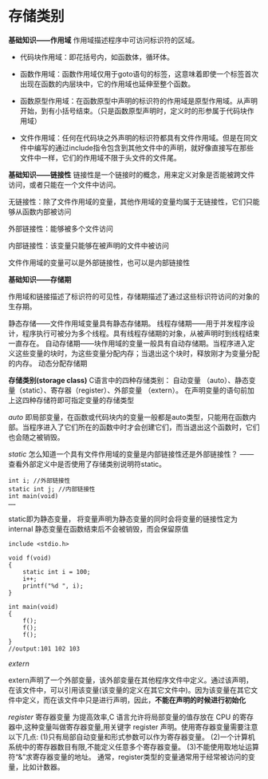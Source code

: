 # 存储类别
**基础知识——作用域**
作用域描述程序中可访问标识符的区域。

* 代码块作用域：即花括号内，如函数体，循环体。

* 函数作用域：函数作用域仅用于goto语句的标签，这意味着即使一个标签首次出现在函数的内层块中，它的作用域也延伸至整个函数。

* 函数原型作用域：在函数原型中声明的标识符的作用域是原型作用域。从声明开始，到有小括号结束。（只是函数原型声明时，定义时的形参属于代码块作用域）

* 文件作用域：任何在代码块之外声明的标识符都具有文件作用域。但是在同文件中编写的通过include指令包含到其他文件中的声明，就好像直接写在那些文件中一样，它们的作用域不限于头文件的文件尾。

**基础知识——链接性**
链接性是一个链接时的概念，用来定义对象是否能被跨文件访问，或者只能在一个文件中访问。

无链接性：除了文件作用域的变量，其他作用域的变量均属于无链接性，它们只能够从函数内部被访问

外部链接性：能够被多个文件访问

内部链接性：该变量只能够在被声明的文件中被访问

文件作用域的变量可以是外部链接性，也可以是内部链接性

**基础知识——存储期**

作用域和链接描述了标识符的可见性，存储期描述了通过这些标识符访问的对象的生存期。

静态存储——文件作用域变量具有静态存储期。
线程存储期——用于并发程序设计，程序执行可被分为多个线程。具有线程存储期的对象，从被声明时到线程结束一直存在。
自动存储期——块作用域的变量一般具有自动存储期。当程序进入定义这些变量的块时，为这些变量分配内存；当退出这个块时，释放刚才为变量分配的内存。
动态分配存储期


**存储类别(storage class)**
C语言中的四种存储类别： 自动变量 （auto）、静态变量（static）、寄存器（register）、外部变量 （extern）。
在声明变量的语句前加上这四种存储符即可指定变量的存储类型

*auto*
即局部变量，在函数或代码块内的变量一般都是auto类型，只能用在函数内部。当程序进入了它们所在的函数中时才会创建它们，而当退出这个函数时，它们也会随之被销毁。

*static*
怎么知道一个具有文件作用域的变量是内部链接性还是外部链接性？
——查看外部定义中是否使用了存储类别说明符static。
```
int i; //外部链接性
static int j; //内部链接性
int main(void)
……
```
static即为静态变量， 将变量声明为静态变量的同时会将变量的链接性定为internal
静态变量在函数结束后不会被销毁，而会保留原值
```
include <stdio.h>

void f(void)
{
    static int i = 100;
    i++;
    printf("%d ", i);
}

int main(void)
{
    f();
    f();
    f();
}
//output:101 102 103
```
*extern*

extern声明了一个外部变量，该外部变量在其他程序文件中定义。通过该声明，在该文件中，可以引用该变量(该变量的定义在其它文件中)。因为该变量在其它文件中定义，而在该文件中只是进行声明，因此，**不能在声明的时候进行初始化**

*register*
寄存器变量
为提高效率,C 语言允许将局部变量的值存放在 CPU 的寄存器中,这种变量叫做寄存器变量,用关键字 register 声明。使用寄存器变量需要注意以下几点: 
(1)只有局部自动变量和形式参数可以作为寄存器变量。 
(2)一个计算机系统中的寄存器数目有限,不能定义任意多个寄存器变量。 
(3)不能使用取地址运算符“&”求寄存器变量的地址。
通常，register类型的变量通常用于经常被访问的变量，比如计数器。
